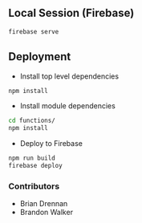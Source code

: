 

## Local Session (Firebase)
```bash
firebase serve
```

## Deployment
- Install top level dependencies
```bash
npm install
```
- Install module dependencies
```bash
cd functions/
npm install
```
- Deploy to Firebase
```bash
npm run build
firebase deploy
```


### Contributors
- Brian Drennan
- Brandon Walker
